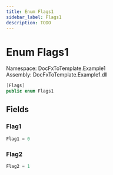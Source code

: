 ```yaml
---
title: Enum Flags1
sidebar_label: Flags1
description: TODO
---
```


# Enum Flags1
Namespace: DocFxToTemplate.Example1   
Assembly: DocFxToTemplate.Example1.dll
    
   

```csharp title="src/example/DocFxToTemplate.Example1/Flags1.cs#2" 
[Flags]
public enum Flags1
```

   

   

   

   

## Fields
### Flag1
   
```csharp title="src/example/DocFxToTemplate.Example1/Flags1.cs#5"
Flag1 = 0
```
### Flag2
   
```csharp title="src/example/DocFxToTemplate.Example1/Flags1.cs#6"
Flag2 = 1
```
   

   

   

   

   